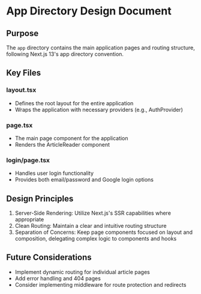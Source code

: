 # App Directory Design Document

## Purpose
The `app` directory contains the main application pages and routing structure, following Next.js 13's app directory convention.

## Key Files

### layout.tsx
- Defines the root layout for the entire application
- Wraps the application with necessary providers (e.g., AuthProvider)

### page.tsx
- The main page component for the application
- Renders the ArticleReader component

### login/page.tsx
- Handles user login functionality
- Provides both email/password and Google login options

## Design Principles
1. Server-Side Rendering: Utilize Next.js's SSR capabilities where appropriate
2. Clean Routing: Maintain a clear and intuitive routing structure
3. Separation of Concerns: Keep page components focused on layout and composition, delegating complex logic to components and hooks

## Future Considerations
- Implement dynamic routing for individual article pages
- Add error handling and 404 pages
- Consider implementing middleware for route protection and redirects

